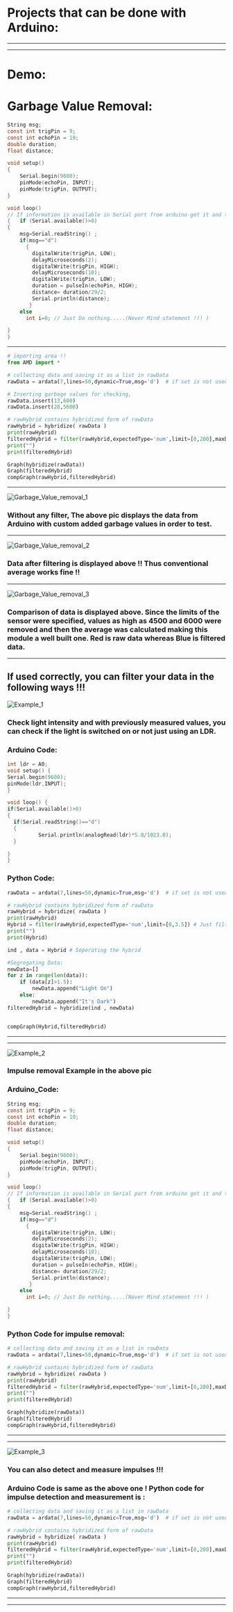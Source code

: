 # Projects that can be done with Arduino:
___
___
# Demo:
# Garbage Value Removal:
```C
String msg;
const int trigPin = 9;
const int echoPin = 10;
double duration;
float distance;

void setup()
{
    Serial.begin(9600);
    pinMode(echoPin, INPUT);
    pinMode(trigPin, OUTPUT);
}

void loop()
// If information is available in Serial port from arduino get it and then checking for the distance
{   if (Serial.available()>0)
{
    msg=Serial.readString() ;
    if(msg=="d")
      {
        digitalWrite(trigPin, LOW);
        delayMicroseconds(2);
        digitalWrite(trigPin, HIGH);
        delayMicroseconds(10);
        digitalWrite(trigPin, LOW);
        duration = pulseIn(echoPin, HIGH);
        distance= duration/29/2;
        Serial.println(distance);
       }
    else
      int i=0; // Just Do nothing.....(Never Mind statement !!! )

}
}
```
___
```Python
# importing area !!
from AMD import *

# collecting data and saving it as a list in rawData
rawData = ardata(7,lines=50,dynamic=True,msg='d')  # if set is not used, the most repeated set of value would be taken as average !

# Inserting garbage values for checking,
rawData.insert(13,600)
rawData.insert(28,5600)

# rawHybrid contains hybridized form of rawData
rawHybrid = hybridize( rawData )
print(rawHybrid)
filteredHybrid = filter(rawHybrid,expectedType='num',limit=[0,200],maxDeviation=10)
print("")
print(filteredHybrid)

Graph(hybridize(rawData))
Graph(filteredHybrid)
compGraph(rawHybrid,filteredHybrid)
```
___
![Garbage_Value_removal_1](https://github.com/SayadPervez/Arduino_Master_Delta/blob/master/___1___.jpeg?raw=true)
### Without any filter, The above pic displays the data from Arduino with custom added garbage values in order to test.
___
![Garbage_Value_removal_2](https://github.com/SayadPervez/Arduino_Master_Delta/blob/master/___2___.jpeg?raw=true)
### Data after filtering is displayed above !! Thus conventional average works fine !!
___
![Garbage_Value_removal_3](https://github.com/SayadPervez/Arduino_Master_Delta/blob/master/___3___.jpeg?raw=true)
### Comparison of data is displayed above. Since the limits of the sensor were specified, values as high as 4500 and 6000 were removed and then the average was calculated making this module a well built one. Red is raw data whereas Blue is filtered data.
___
## If used correctly, you can filter your data in the following ways !!!
![Example_1](https://github.com/SayadPervez/Arduino_Master_Delta/blob/master/Light%20Intensity.jpeg?raw=true)
### Check light intensity and with previously measured values, you can check if the light is switched on or not just using an LDR.
### Arduino Code:
```C
int ldr = A0;
void setup() {
Serial.begin(9600);
pinMode(ldr,INPUT);
}

void loop() {
if(Serial.available()>0)
{
  if(Serial.readString()=="d")
  {
          Serial.println(analogRead(ldr)*5.0/1023.0);
  }

}
}
```

### Python Code:
``` Python
rawData = ardata(7,lines=50,dynamic=True,msg='d')  # if set is not used, the most repeated set of value would be taken as average !

# rawHybrid contains hybridized form of rawData
rawHybrid = hybridize( rawData )
print(rawHybrid)
Hybrid = filter(rawHybrid,expectedType='num',limit=[0,3.5]) # Just filtering out garbage values if any
print("")
print(Hybrid)

ind , data = Hybrid # Seperating the hybrid

#Segregating Data:
newData=[]
for z in range(len(data)):
    if (data[z]>1.5):
        newData.append("Light On")
    else:
        newData.append("It's Dark")
filteredHybrid = hybridize(ind , newData)


compGraph(Hybrid,filteredHybrid)
```
___
___
![Example_2](https://github.com/SayadPervez/Arduino_Master_Delta/blob/master/Impulse%20Removal%203.jpeg?raw=true)
###  Impulse removal Example in the above pic
### Arduino_Code:
```C
String msg;
const int trigPin = 9;
const int echoPin = 10;
double duration;
float distance;

void setup()
{
    Serial.begin(9600);
    pinMode(echoPin, INPUT);
    pinMode(trigPin, OUTPUT);
}

void loop()
// If information is available in Serial port from arduino get it and then checking for the distance
{   if (Serial.available()>0)
{
    msg=Serial.readString() ;
    if(msg=="d")
      {
        digitalWrite(trigPin, LOW);
        delayMicroseconds(2);
        digitalWrite(trigPin, HIGH);
        delayMicroseconds(10);
        digitalWrite(trigPin, LOW);
        duration = pulseIn(echoPin, HIGH);
        distance= duration/29/2;
        Serial.println(distance);
       }
    else
      int i=0; // Just Do nothing.....(Never Mind statement !!! )

}
}
```
### Python Code for impulse removal:
```python
# collecting data and saving it as a list in rawData
rawData = ardata(7,lines=50,dynamic=True,msg='d')  # if set is not used, the most repeated set of value would be taken as average !

# rawHybrid contains hybridized form of rawData
rawHybrid = hybridize( rawData )
print(rawHybrid)
filteredHybrid = filter(rawHybrid,expectedType='num',limit=[0,200],maxDeviation=5,frequentAverage=True)
print("")
print(filteredHybrid)

Graph(hybridize(rawData))
Graph(filteredHybrid)
compGraph(rawHybrid,filteredHybrid)
```
___
___
![Example_3](https://github.com/SayadPervez/Arduino_Master_Delta/blob/master/Impulse%20Detection.png?raw=true)
### You can also detect and measure impulses !!!
### Arduino Code is same as the above one ! Python code for impulse detection and measurement is :
```python
# collecting data and saving it as a list in rawData
rawData = ardata(7,lines=50,dynamic=True,msg='d')  # if set is not used, the most repeated set of value would be taken as average !

# rawHybrid contains hybridized form of rawData
rawHybrid = hybridize( rawData )
print(rawHybrid)
filteredHybrid = filter(rawHybrid,expectedType='num',limit=[0,200],maxDeviation=7,closeTo=20) # since  I know impulse are going to be near 20 cm from the ultrasonic sensor !
print("")
print(filteredHybrid)

Graph(hybridize(rawData))
Graph(filteredHybrid)
compGraph(rawHybrid,filteredHybrid)
```
___
___
